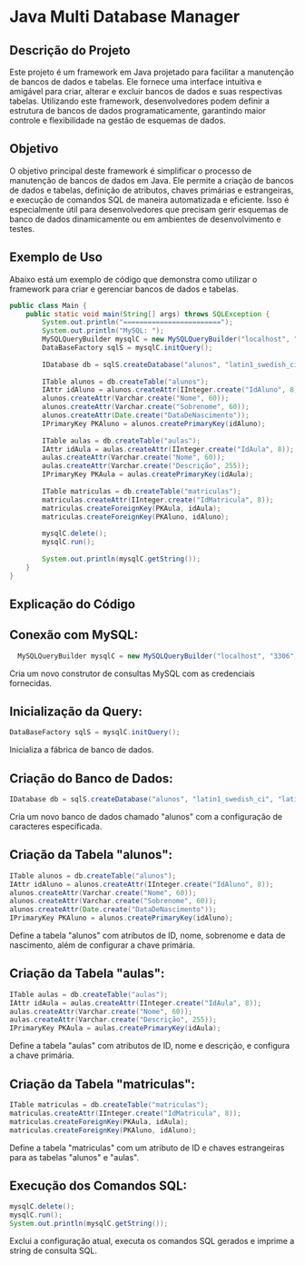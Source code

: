 # Java Multi Database Manager

## Descrição do Projeto

Este projeto é um framework em Java projetado para facilitar a manutenção de bancos de dados e tabelas. Ele fornece uma interface intuitiva e amigável para criar, alterar e excluir bancos de dados e suas respectivas tabelas. Utilizando este framework, desenvolvedores podem definir a estrutura de bancos de dados programaticamente, garantindo maior controle e flexibilidade na gestão de esquemas de dados.

## Objetivo

O objetivo principal deste framework é simplificar o processo de manutenção de bancos de dados em Java. Ele permite a criação de bancos de dados e tabelas, definição de atributos, chaves primárias e estrangeiras, e execução de comandos SQL de maneira automatizada e eficiente. Isso é especialmente útil para desenvolvedores que precisam gerir esquemas de banco de dados dinamicamente ou em ambientes de desenvolvimento e testes.

## Exemplo de Uso

Abaixo está um exemplo de código que demonstra como utilizar o framework para criar e gerenciar bancos de dados e tabelas.

```java
public class Main {
    public static void main(String[] args) throws SQLException {
        System.out.println("========================");
        System.out.println("MySQL: ");
        MySQLQueryBuilder mysqlC = new MySQLQueryBuilder("localhost", "3306", "root", "");
        DataBaseFactory sqlS = mysqlC.initQuery();
        
        IDatabase db = sqlS.createDatabase("alunos", "latin1_swedish_ci", "latin1");
        
        ITable alunos = db.createTable("alunos");
        IAttr idAluno = alunos.createAttr(IInteger.create("IdAluno", 8));
        alunos.createAttr(Varchar.create("Nome", 60));
        alunos.createAttr(Varchar.create("Sobrenome", 60));
        alunos.createAttr(Date.create("DataDeNascimento"));
        IPrimaryKey PKAluno = alunos.createPrimaryKey(idAluno);
        
        ITable aulas = db.createTable("aulas");
        IAttr idAula = aulas.createAttr(IInteger.create("IdAula", 8));
        aulas.createAttr(Varchar.create("Nome", 60));
        aulas.createAttr(Varchar.create("Descrição", 255));
        IPrimaryKey PKAula = aulas.createPrimaryKey(idAula);
        
        ITable matriculas = db.createTable("matriculas");
        matriculas.createAttr(IInteger.create("IdMatricula", 8));
        matriculas.createForeignKey(PKAula, idAula);
        matriculas.createForeignKey(PKAluno, idAluno);
        
        mysqlC.delete();
        mysqlC.run();
        
        System.out.println(mysqlC.getString());
    }
}
```
## Explicação do Código
## Conexão com MySQL:

```java
  MySQLQueryBuilder mysqlC = new MySQLQueryBuilder("localhost", "3306", "root", "");
```
  Cria um novo construtor de consultas MySQL com as credenciais fornecidas.

## Inicialização da Query:

```java
DataBaseFactory sqlS = mysqlC.initQuery();
```
Inicializa a fábrica de banco de dados.

## Criação do Banco de Dados:

```java
IDatabase db = sqlS.createDatabase("alunos", "latin1_swedish_ci", "latin1");
```
Cria um novo banco de dados chamado "alunos" com a configuração de caracteres especificada.

## Criação da Tabela "alunos":

```java
ITable alunos = db.createTable("alunos");
IAttr idAluno = alunos.createAttr(IInteger.create("IdAluno", 8));
alunos.createAttr(Varchar.create("Nome", 60));
alunos.createAttr(Varchar.create("Sobrenome", 60));
alunos.createAttr(Date.create("DataDeNascimento"));
IPrimaryKey PKAluno = alunos.createPrimaryKey(idAluno);
```
Define a tabela "alunos" com atributos de ID, nome, sobrenome e data de nascimento, além de configurar a chave primária.

## Criação da Tabela "aulas":

```java
ITable aulas = db.createTable("aulas");
IAttr idAula = aulas.createAttr(IInteger.create("IdAula", 8));
aulas.createAttr(Varchar.create("Nome", 60));
aulas.createAttr(Varchar.create("Descrição", 255));
IPrimaryKey PKAula = aulas.createPrimaryKey(idAula);
```
Define a tabela "aulas" com atributos de ID, nome e descrição, e configura a chave primária.

## Criação da Tabela "matriculas":

```java
ITable matriculas = db.createTable("matriculas");
matriculas.createAttr(IInteger.create("IdMatricula", 8));
matriculas.createForeignKey(PKAula, idAula);
matriculas.createForeignKey(PKAluno, idAluno);
```
Define a tabela "matriculas" com um atributo de ID e chaves estrangeiras para as tabelas "alunos" e "aulas".

## Execução dos Comandos SQL:

```java
mysqlC.delete();
mysqlC.run();
System.out.println(mysqlC.getString());
```
Exclui a configuração atual, executa os comandos SQL gerados e imprime a string de consulta SQL.

